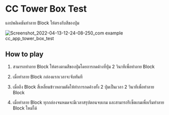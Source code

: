 # CC Tower Box Test

แอปพลิเคชันทำลาย Block ให้ตรงกับสีของปุ่ม

![Screenshot_2022-04-13-12-24-08-250_com example cc_app_tower_box_test](https://user-images.githubusercontent.com/73885465/163106763-aed1a98b-58d4-4157-b794-12c06de84647.jpg)

## How to play

1. สามารถทำลาย Block ให้ตรงตามสีของปุ่มโดยการกดค้างที่ปุ่ม 2 วินาทีเพื่อทำลาย Block

2. เมื่อทำลาย Block กล่องแรกเวลาจะจับทันที

3. เมื่อถึง Block สี่เหลี่ยมข้าวหลามตัดให้ทำการกดค้างทั้ง 2 ปุ่มเป็นเวลา 2 วินาทีเพื่อทำลาย Block

4. เมื่อทำลาย Block ทุกกล่องจนหมดจะมีเวลาสรุปตอนจบเกม และสามารถรีเซ็ตเกมเพื่อเริ่มทำลาย Block ใหม่ได้

